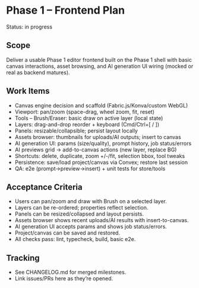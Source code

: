 # Phase 1 – Frontend Plan

Status: in progress

## Scope
Deliver a usable Phase 1 editor frontend built on the Phase 1 shell with basic canvas interactions, asset browsing, and AI generation UI wiring (mocked or real as backend matures).

## Work Items
- Canvas engine decision and scaffold (Fabric.js/Konva/custom WebGL)
- Viewport: pan/zoom (space-drag, wheel zoom, fit, reset)
- Tools – Brush/Eraser: basic draw on active layer (local state)
- Layers: drag-and-drop reorder + keyboard (Cmd/Ctrl+[ / ])
- Panels: resizable/collapsible; persist layout locally
- Assets browser: thumbnails for uploads/AI outputs; insert to canvas
- AI generation UI: params (size/quality), prompt history, job status/errors
- AI previews grid → add-to-canvas actions (new layer, replace BG)
- Shortcuts: delete, duplicate, zoom +/-/fit, selection bbox, tool tweaks
- Persistence: save/load project/canvas via Convex; restore last session
- QA: e2e (prompt→preview→insert) + unit tests for store/tools

## Acceptance Criteria
- Users can pan/zoom and draw with Brush on a selected layer.
- Layers can be re-ordered; properties reflect selection.
- Panels can be resized/collapsed and layout persists.
- Assets browser shows recent uploads/AI results with insert-to-canvas.
- AI generation UI accepts params and shows job status/errors.
- Project/canvas can be saved and restored.
- All checks pass: lint, typecheck, build, basic e2e.

## Tracking
- See CHANGELOG.md for merged milestones.
- Link issues/PRs here as they’re opened.
